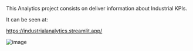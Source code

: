 This Analytics project consists on deliver information about Industrial KPIs.

It can be seen at: 

https://industrialanalytics.streamlit.app/

![image](https://github.com/user-attachments/assets/25e17ddb-dca7-4f4d-ad03-160be01a8e61)


